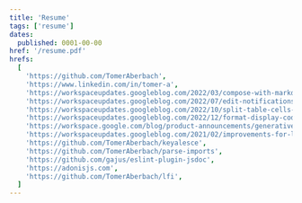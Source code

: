 ```yaml
---
title: 'Resume'
tags: ['resume']
dates:
  published: 0001-00-00
href: '/resume.pdf'
hrefs:
  [
    'https://github.com/TomerAberbach',
    'https://www.linkedin.com/in/tomer-a',
    'https://workspaceupdates.googleblog.com/2022/03/compose-with-markdown-in-google-docs-on.html',
    'https://workspaceupdates.googleblog.com/2022/07/edit-notifications-for-document-content-changes.html',
    'https://workspaceupdates.googleblog.com/2022/10/split-table-cells-in-google-docs.html',
    'https://workspaceupdates.googleblog.com/2022/12/format-display-code-google-docs.html',
    'https://workspace.google.com/blog/product-announcements/generative-ai',
    'https://workspaceupdates.googleblog.com/2021/02/improvements-for-locating-new-comments-important-conversations-google-docs.html',
    'https://github.com/TomerAberbach/keyalesce',
    'https://github.com/TomerAberbach/parse-imports',
    'https://github.com/gajus/eslint-plugin-jsdoc',
    'https://adonisjs.com',
    'https://github.com/TomerAberbach/lfi',
  ]
---
```

